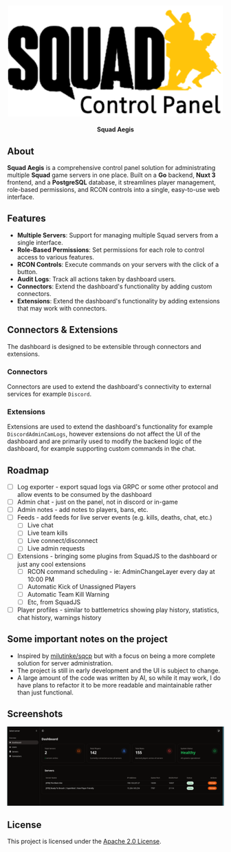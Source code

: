 <div align="center">

<img src=".github/images/aegis_squad.png" alt="Logo" width="500"/>

#### Squad Aegis

</div>

## **About**

**Squad Aegis** is a comprehensive control panel solution for administrating multiple **Squad** game servers in one place. Built on a **Go** backend, **Nuxt 3** frontend, and a **PostgreSQL** database, it streamlines player management, role-based permissions, and RCON controls into a single, easy-to-use web interface.

## **Features**

- **Multiple Servers**: Support for managing multiple Squad servers from a single interface.
- **Role-Based Permissions**: Set permissions for each role to control access to various features.
- **RCON Controls**: Execute commands on your servers with the click of a button.
- **Audit Logs**: Track all actions taken by dashboard users.
- **Connectors**: Extend the dashboard's functionality by adding custom connectors.
- **Extensions**: Extend the dashboard's functionality by adding extensions that may work with connectors.

## **Connectors & Extensions**

The dashboard is designed to be extensible through connectors and extensions.

### **Connectors**

Connectors are used to extend the dashboard's connectivity to external services for example `Discord`.

### **Extensions**

Extensions are used to extend the dashboard's functionality for example `DiscordAdminCamLogs`, however extensions do not affect the UI of the dashboard and are primarily used to modify the backend logic of the dashboard, for example supporting custom commands in the chat.

## **Roadmap**

- [ ] Log exporter - export squad logs via GRPC or some other protocol and allow events to be consumed by the dashboard
- [ ] Admin chat - just on the panel, not in discord or in-game
- [ ] Admin notes - add notes to players, bans, etc.
- [ ] Feeds - add feeds for live server events (e.g. kills, deaths, chat, etc.)
  - [ ] Live chat
  - [ ] Live team kills
  - [ ] Live connect/disconnect
  - [ ] Live admin requests
- [ ] Extensions - bringing some plugins from SquadJS to the dashboard or just any cool extensions
  - [ ] RCON command scheduling - ie: AdminChangeLayer every day at 10:00 PM
  - [ ] Automatic Kick of Unassigned Players
  - [ ] Automatic Team Kill Warning
  - [ ] Etc, from SquadJS
- [ ] Player profiles - similar to battlemetrics showing play history, statistics, chat history, warnings history

## **Some important notes on the project**

- Inspired by [milutinke/sqcp](https://github.com/milutinke/sqcp) but with a focus on being a more complete solution for server administration.
- The project is still in early development and the UI is subject to change.
- A large amount of the code was written by AI, so while it may work, I do have plans to refactor it to be more readable and maintainable rather than just functional.

## **Screenshots**

![Dashboard](.github/images/dashboard.png)

## **License**

This project is licensed under the [Apache 2.0 License](LICENSE).
